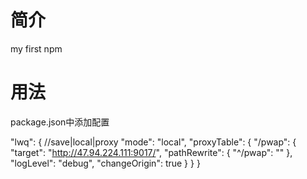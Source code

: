 # 简介
my first npm


#  用法
 package.json中添加配置

  "lwq": {
    //save|local|proxy
    "mode": "local",
    "proxyTable": {
      "/pwap": {
        "target": "http://47.94.224.111:9017/",
        "pathRewrite": {
          "^/pwap": ""
        },
        "logLevel": "debug",
        "changeOrigin": true
      }
    }
  }


